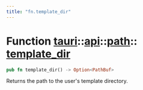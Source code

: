 ```yaml
---
title: "fn.template_dir"
---
```


# Function [tauri](/docs/api/rust/tauri/../../index.html)::​[api](/docs/api/rust/tauri/../index.html)::​[path](/docs/api/rust/tauri/index.html)::​[template_dir](/docs/api/rust/tauri/)

```rs
pub fn template_dir() -> Option<PathBuf>
```

Returns the path to the user's template directory.
